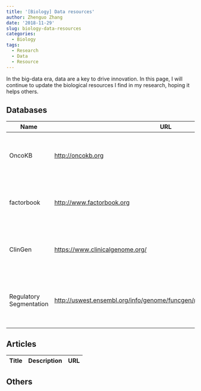 ```yaml
---
title: '[Biology] Data resources'
author: Zhenguo Zhang
date: '2018-11-29'
slug: biology-data-resources
categories:
  - Biology
tags:
  - Research
  - Data
  - Resource
---
```


In the big-data era, data are a key to drive innovation. In this page,
I will continue to update the biological resources I find in my research,
hoping it helps others.

## Databases

Name | URL | Category | Description
--- | --- | --- | :---
OncoKB | http://oncokb.org | Cancer | compilation of mutations, drugs, and other tumor data.
factorbook | http://www.factorbook.org | Regulation | TF binding and histone marks compiled by ENCODE consortium
ClinGen | https://www.clinicalgenome.org/ | Genetics | Genes and variants relevant to clinics, curated by experts
Regulatory Segmentation | http://uswest.ensembl.org/info/genome/funcgen/regulatory_segmentation.html | Regulation | defined mammalian genomic segments based on epigenomic states


## Articles

Title | Description | URL
--- | --- | :---


## Others